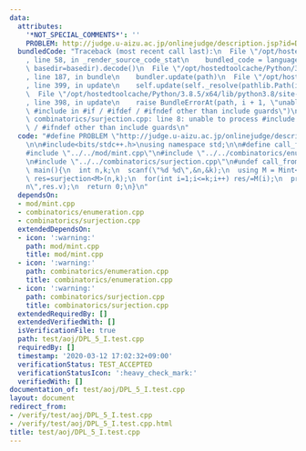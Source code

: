 ```yaml
---
data:
  attributes:
    '*NOT_SPECIAL_COMMENTS*': ''
    PROBLEM: http://judge.u-aizu.ac.jp/onlinejudge/description.jsp?id=DPL_5_I
  bundledCode: "Traceback (most recent call last):\n  File \"/opt/hostedtoolcache/Python/3.8.5/x64/lib/python3.8/site-packages/onlinejudge_verify/documentation/build.py\"\
    , line 58, in _render_source_code_stat\n    bundled_code = language.bundle(stat.path,\
    \ basedir=basedir).decode()\n  File \"/opt/hostedtoolcache/Python/3.8.5/x64/lib/python3.8/site-packages/onlinejudge_verify/languages/cplusplus.py\"\
    , line 187, in bundle\n    bundler.update(path)\n  File \"/opt/hostedtoolcache/Python/3.8.5/x64/lib/python3.8/site-packages/onlinejudge_verify/languages/cplusplus_bundle.py\"\
    , line 399, in update\n    self.update(self._resolve(pathlib.Path(included), included_from=path))\n\
    \  File \"/opt/hostedtoolcache/Python/3.8.5/x64/lib/python3.8/site-packages/onlinejudge_verify/languages/cplusplus_bundle.py\"\
    , line 398, in update\n    raise BundleErrorAt(path, i + 1, \"unable to process\
    \ #include in #if / #ifdef / #ifndef other than include guards\")\nonlinejudge_verify.languages.cplusplus_bundle.BundleErrorAt:\
    \ combinatorics/surjection.cpp: line 8: unable to process #include in #if / #ifdef\
    \ / #ifndef other than include guards\n"
  code: "#define PROBLEM \"http://judge.u-aizu.ac.jp/onlinejudge/description.jsp?id=DPL_5_I\"\
    \n\n#include<bits/stdc++.h>\nusing namespace std;\n\n#define call_from_test\n\
    #include \"../../mod/mint.cpp\"\n#include \"../../combinatorics/enumeration.cpp\"\
    \n#include \"../../combinatorics/surjection.cpp\"\n#undef call_from_test\n\nsigned\
    \ main(){\n  int n,k;\n  scanf(\"%d %d\",&n,&k);\n  using M = Mint<int>;\n  M\
    \ res=surjection<M>(n,k);\n  for(int i=1;i<=k;i++) res/=M(i);\n  printf(\"%d\\\
    n\",res.v);\n  return 0;\n}\n"
  dependsOn:
  - mod/mint.cpp
  - combinatorics/enumeration.cpp
  - combinatorics/surjection.cpp
  extendedDependsOn:
  - icon: ':warning:'
    path: mod/mint.cpp
    title: mod/mint.cpp
  - icon: ':warning:'
    path: combinatorics/enumeration.cpp
    title: combinatorics/enumeration.cpp
  - icon: ':warning:'
    path: combinatorics/surjection.cpp
    title: combinatorics/surjection.cpp
  extendedRequiredBy: []
  extendedVerifiedWith: []
  isVerificationFile: true
  path: test/aoj/DPL_5_I.test.cpp
  requiredBy: []
  timestamp: '2020-03-12 17:02:32+09:00'
  verificationStatus: TEST_ACCEPTED
  verificationStatusIcon: ':heavy_check_mark:'
  verifiedWith: []
documentation_of: test/aoj/DPL_5_I.test.cpp
layout: document
redirect_from:
- /verify/test/aoj/DPL_5_I.test.cpp
- /verify/test/aoj/DPL_5_I.test.cpp.html
title: test/aoj/DPL_5_I.test.cpp
---
```

